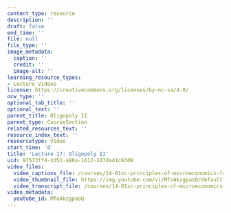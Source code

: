```yaml
---
content_type: resource
description: ''
draft: false
end_time: ''
file: null
file_type: ''
image_metadata:
  caption: ''
  credit: ''
  image-alt: ''
learning_resource_types:
- Lecture Videos
license: https://creativecommons.org/licenses/by-nc-sa/4.0/
ocw_type: ''
optional_tab_title: ''
optional_text: ''
parent_title: Oligopoly II
parent_type: CourseSection
related_resources_text: ''
resource_index_text: ''
resourcetype: Video
start_time: '0'
title: 'Lecture 17: Oligopoly II'
uid: 97573ff4-2d52-a86a-1612-247da41c63d8
video_files:
  video_captions_file: /courses/14-01sc-principles-of-microeconomics-fall-2011/e74ba1bed57650ae977e820d6c309c3a_MfoAkzgpaoQ.vtt
  video_thumbnail_file: https://img.youtube.com/vi/MfoAkzgpaoQ/default.jpg
  video_transcript_file: /courses/14-01sc-principles-of-microeconomics-fall-2011/5d01de2909bcedb65604f1ce59a03915_MfoAkzgpaoQ.pdf
video_metadata:
  youtube_id: MfoAkzgpaoQ
---
```

